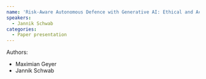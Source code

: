```yaml
---
name: 'Risk-Aware Autonomous Defence with Generative AI: Ethical and Accountability Challenges in Cyber-Physical Infrastructures'
speakers:
  - Jannik Schwab
categories:
  - Paper presentation
---
```


Authors:
- Maximian Geyer
- Jannik Schwab
